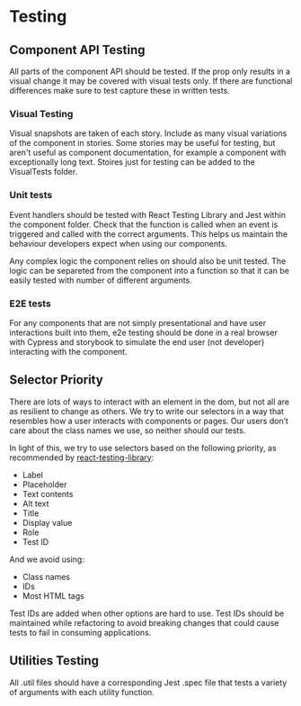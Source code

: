 # Testing

## Component API Testing

All parts of the component API should be tested. If the prop only results in a visual change it may be covered with visual tests only. If there are functional differences make sure to test capture these in written tests. 

### Visual Testing

Visual snapshots are taken of each story. Include as many visual variations of the component in stories.
Some stories may be useful for testing, but aren't useful as component documentation, for example a component with exceptionally long text. Stoires just for testing can be added to the VisualTests folder.

### Unit tests

Event handlers should be tested with React Testing Library and Jest within the component folder. Check that the function is called when an event is triggered and called with the correct arguments. This helps us maintain the behaviour developers expect when using our components.

Any complex logic the component relies on should also be unit tested. The logic can be separeted from the component into a function so that it can be easily tested with number of different arguments.

### E2E tests

For any components that are not simply presentational and have user interactions built into them, e2e testing should be done in a real browser with Cypress and storybook to simulate the end user (not developer) interacting with the component.

## Selector Priority

There are lots of ways to interact with an element in the dom, but not all are as resilient to change as others. We try to write our selectors in a way that resembles how a user interacts with components or pages. Our users don’t care about the class names we use, so neither should our tests.

In light of this, we try to use selectors based on the following priority, as recommended by [react-testing-library](https://testing-library.com/docs/guide-which-query):

- Label
- Placeholder
- Text contents
- Alt text
- Title
- Display value
- Role
- Test ID

And we avoid using:

- Class names
- IDs
- Most HTML tags

Test IDs are added when other options are hard to use.
Test IDs should be maintained while refactoring to avoid breaking changes that could cause tests to fail in consuming applications. 

## Utilities Testing

All .util files should have a corresponding Jest .spec file that tests a variety of arguments with each utility function.